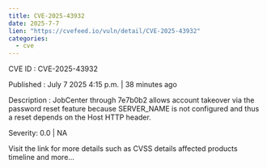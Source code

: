 ```yaml
--- 
title: CVE-2025-43932
date: 2025-7-7
lien: "https://cvefeed.io/vuln/detail/CVE-2025-43932"
categories:
  - cve
---
```


CVE ID : CVE-2025-43932

Published :  July 7
2025
4:15 p.m. | 38 minutes ago

Description : JobCenter through 7e7b0b2 allows account takeover via the password reset feature because SERVER_NAME is not configured and thus a reset depends on the Host HTTP header.

Severity: 0.0 | NA

Visit the link for more details
such as CVSS details
affected products
timeline
and more...
